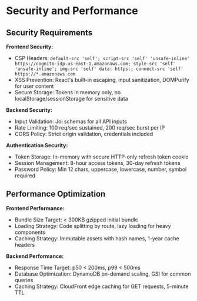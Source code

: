 # Security and Performance

## Security Requirements

**Frontend Security:**

- CSP Headers: `default-src 'self'; script-src 'self' 'unsafe-inline' https://cognito-idp.us-east-1.amazonaws.com; style-src 'self' 'unsafe-inline'; img-src 'self' data: https:; connect-src 'self' https://*.amazonaws.com`
- XSS Prevention: React's built-in escaping, input sanitization, DOMPurify for user content
- Secure Storage: Tokens in memory only, no localStorage/sessionStorage for sensitive data

**Backend Security:**

- Input Validation: Joi schemas for all API inputs
- Rate Limiting: 100 req/sec sustained, 200 req/sec burst per IP
- CORS Policy: Strict origin validation, credentials included

**Authentication Security:**

- Token Storage: In-memory with secure HTTP-only refresh token cookie
- Session Management: 8-hour access tokens, 30-day refresh tokens
- Password Policy: Min 12 chars, uppercase, lowercase, number, symbol required

## Performance Optimization

**Frontend Performance:**

- Bundle Size Target: < 300KB gzipped initial bundle
- Loading Strategy: Code splitting by route, lazy loading for heavy components
- Caching Strategy: Immutable assets with hash names, 1-year cache headers

**Backend Performance:**

- Response Time Target: p50 < 200ms, p99 < 500ms
- Database Optimization: DynamoDB on-demand scaling, GSI for common queries
- Caching Strategy: CloudFront edge caching for GET requests, 5-minute TTL
